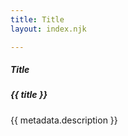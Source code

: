 ```yaml
---
title: Title
layout: index.njk

---
```


<h5>Title</h5>
<div class="card">
  <h5>{{ title }}</h5>
  <p>{{ metadata.description }}</p>
</div>
